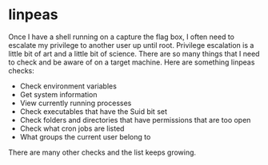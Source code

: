 # linpeas

Once I have a shell running on a capture the flag box, I often need to escalate my privilege to another user up until root. Privilege escalation is a little bit of art and a little bit of science. There are so many things that I need to check and be aware of on a target machine. Here are something linpeas checks:

- Check environment variables
- Get system information
- View currently running processes
- Check executables that have the Suid bit set
- Check folders and directories that have permissions that are too open
- Check what cron jobs are listed
- What groups the current user belong to

There are many other checks and the list keeps growing.
